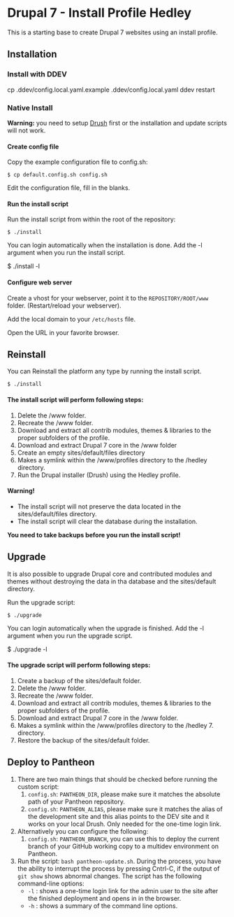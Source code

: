 # Drupal 7 - Install Profile Hedley

This is a starting base to create Drupal 7 websites using an install profile.


## Installation

### Install with DDEV

  cp .ddev/config.local.yaml.example .ddev/config.local.yaml
  ddev restart


### Native Install

**Warning:** you need to setup [Drush](https://github.com/drush-ops/drush)
first or the installation and update scripts will not work.

#### Create config file

Copy the example configuration file to config.sh:

	$ cp default.config.sh config.sh

Edit the configuration file, fill in the blanks.


#### Run the install script

Run the install script from within the root of the repository:

	$ ./install

You can login automatically when the installation is done. Add the -l argument
when you run the install script.

  $ ./install -l


#### Configure web server

Create a vhost for your webserver, point it to the `REPOSITORY/ROOT/www` folder.
(Restart/reload your webserver).

Add the local domain to your ```/etc/hosts``` file.

Open the URL in your favorite browser.



## Reinstall

You can Reinstall the platform any type by running the install script.

	$ ./install


#### The install script will perform following steps:

1. Delete the /www folder.
2. Recreate the /www folder.
3. Download and extract all contrib modules, themes & libraries to the proper
   subfolders of the profile.
4. Download and extract Drupal 7 core in the /www folder
5. Create an empty sites/default/files directory
6. Makes a symlink within the /www/profiles directory to the /hedley
   directory.
7. Run the Drupal installer (Drush) using the Hedley profile.

#### Warning!

* The install script will not preserve the data located in the
  sites/default/files directory.
* The install script will clear the database during the installation.

**You need to take backups before you run the install script!**



## Upgrade

It is also possible to upgrade Drupal core and contributed modules and themes
without destroying the data in tha database and the sites/default directory.

Run the upgrade script:

	$ ./upgrade

You can login automatically when the upgrade is finished. Add the -l argument
when you run the upgrade script.

  $ ./upgrade -l


#### The upgrade script will perform following steps:

1. Create a backup of the sites/default folder.
2. Delete the /www folder.
3. Recreate the /www folder.
4. Download and extract all contrib modules, themes & libraries to the proper
   subfolders of the profile.
5. Download and extract Drupal 7 core in the /www folder.
6. Makes a symlink within the /www/profiles directory to the
   /hedley 7. directory.
7. Restore the backup of the sites/default folder.


## Deploy to Pantheon

1. There are two main things that should be checked before running the custom script:
    1. `config.sh`: `PANTHEON_DIR`, please make sure it matches the absolute path of your Pantheon repository.
    2. `config.sh`: `PANTHEON_ALIAS`, please make sure it matches the alias of the development site and this alias points to the DEV site and it works on your local Drush. Only needed for the one-time login link.
2. Alternatively you can configure the following:
    1. `config.sh`: `PANTHEON_BRANCH`, you can use this to deploy the current branch of your GitHub working copy to a multidev environment on Pantheon.
3. Run the script: `bash pantheon-update.sh`. During the process, you have the ability to interrupt the process by pressing Cntrl-C, if the output of `git show` shows abnormal changes. The script has the following command-line options:
   - `-l` : shows a one-time login link for the admin user to the site after the finished deployment and opens in in the browser.
   - `-h` : shows a summary of the command line options.

